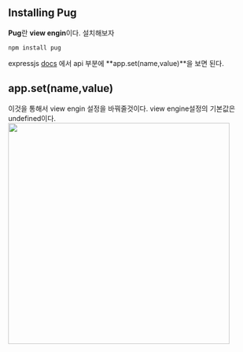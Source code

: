 ## Installing Pug

**Pug**란 **view engin**이다. 설치해보자
```
npm install pug
```
expressjs [docs](https://expressjs.com/en/5x/api.html#app.set) 에서 api 부분에 **app.set(name,value)**을 보면 된다.   

## app.set(name,value)
이것을 통해서 view engin 설정을 바꿔줄것이다. view engine설정의 기본값은 undefined이다.
<img src="../images/pug" width="450px" hieght="300px">
